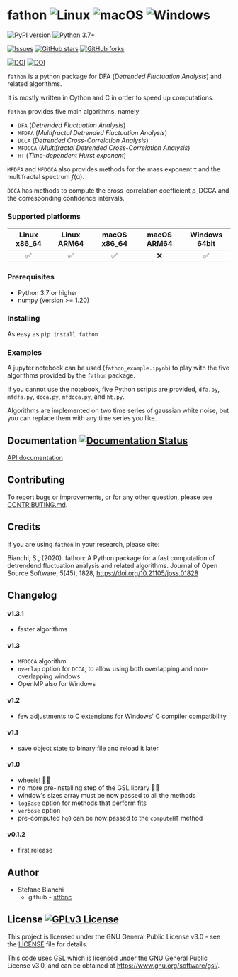 # fathon ![Linux](https://github.com/stfbnc/fathon/actions/workflows/linux.yml/badge.svg) ![macOS](https://github.com/stfbnc/fathon/actions/workflows/macos.yml/badge.svg) ![Windows](https://ci.appveyor.com/api/projects/status/tl2a8c84bbvxu37p/branch/reorg?svg=true&passingText=Windows&pendingText=Windows&failingText=Windows)

[![PyPI version](https://badge.fury.io/py/fathon.svg)](https://badge.fury.io/py/fathon) [![Python 3.7+](https://img.shields.io/badge/python-3.7+-blue.svg)](https://www.python.org/)

[![Issues](https://img.shields.io/github/issues-raw/stfbnc/fathon.svg?maxAge=25000)](https://github.com/stfbnc/fathon/issues) [![GitHub stars](https://img.shields.io/github/stars/stfbnc/fathon.svg?style=social&label=Stars&style=plastic)]() [![GitHub forks](https://img.shields.io/github/forks/stfbnc/fathon.svg?style=social&label=Fork&style=plastic)]()

[![DOI](https://zenodo.org/badge/214290119.svg)](https://zenodo.org/badge/latestdoi/214290119) [![DOI](https://joss.theoj.org/papers/10.21105/joss.01828/status.svg)](https://doi.org/10.21105/joss.01828)

`fathon` is a python package for DFA (*Detrended Fluctuation Analysis*) and related algorithms.

It is mostly written in Cython and C in order to speed up computations.

`fathon` provides five main algorithms, namely

- <code>DFA</code> (*Detrended Fluctuation Analysis*)
- <code>MFDFA</code> (*Multifractal Detrended Fluctuation Analysis*)
- <code>DCCA</code> (*Detrended Cross-Correlation Analysis*)
- <code>MFDCCA</code> (*Multifractal Detrended Cross-Correlation Analysis*)
- <code>HT</code> (*Time-dependent Hurst exponent*)

<code>MFDFA</code> and <code>MFDCCA</code> also provides methods for the mass exponent τ and the multifractal spectrum *f*(α).

<code>DCCA</code> has methods to compute the cross-correlation coefficient ρ_DCCA and the corresponding confidence intervals.

### Supported platforms

|    Linux x86_64    |    Linux ARM64     |    macOS x86_64    | macOS ARM64 |   Windows 64bit    |
|:------------------:| :----------------: | :----------------: |:-----------:| :----------------: |
| :white_check_mark: | :white_check_mark: | :white_check_mark: |     :x:     | :white_check_mark: |

### Prerequisites

 - Python 3.7 or higher
 - numpy (version >= 1.20)

### Installing

As easy as `pip install fathon`

### Examples

A jupyter notebook can be used (<code>fathon_example.ipynb</code>) to play with the five algorithms provided by the `fathon` package.

If you cannot use the notebook, five Python scripts are provided, <code>dfa.py</code>, <code>mfdfa.py</code>, <code>dcca.py</code>, <code>mfdcca.py</code>, and <code>ht.py</code>.

Algorithms are implemented on two time series of gaussian white noise, but you can replace them with any time series you like.

## Documentation [![Documentation Status](https://readthedocs.org/projects/fathon/badge/?version=latest)](https://fathon.readthedocs.io/en/latest/?badge=latest)

[API documentation](https://fathon.readthedocs.io/)

## Contributing

To report bugs or improvements, or for any other question, please see [CONTRIBUTING.md](https://github.com/stfbnc/fathon/blob/master/CONTRIBUTING.md).

## Credits

If you are using `fathon` in your research, please cite:

Bianchi, S., (2020). fathon: A Python package for a fast computation of  detrendend fluctuation analysis and related algorithms. Journal of Open  Source Software, 5(45), 1828, https://doi.org/10.21105/joss.01828

## Changelog

#### v1.3.1

- faster algorithms

#### v1.3

- <code>MFDCCA</code> algorithm
- <code>overlap</code> option for <code>DCCA</code>, to allow using both overlapping and non-overlapping windows
- OpenMP also for Windows

#### v1.2

- few adjustments to C extensions for Windows' C compiler compatibility

#### v1.1

- save object state to binary file and reload it later

#### v1.0

- wheels! :ferris_wheel::ferris_wheel:
- no more pre-installing step of the GSL library :tada::tada:
- window's sizes array must be now passed to all the methods
- `logBase` option for methods that perform fits
- `verbose` option
- pre-computed `hq0` can be now passed to the `computeHT` method

#### v0.1.2

- first release

## Author

- Stefano Bianchi
  - github - [stfbnc](https://github.com/stfbnc)

## License  [![GPLv3 License](https://img.shields.io/badge/License-GPL%20v3-orange.svg)](https://opensource.org/licenses/)

This project is licensed under the GNU General Public License v3.0 - see the [LICENSE](https://github.com/stfbnc/fathon/blob/master/LICENSE) file for details.

This code uses GSL which is licensed under the GNU General Public License v3.0, and can be obtained at https://www.gnu.org/software/gsl/.
